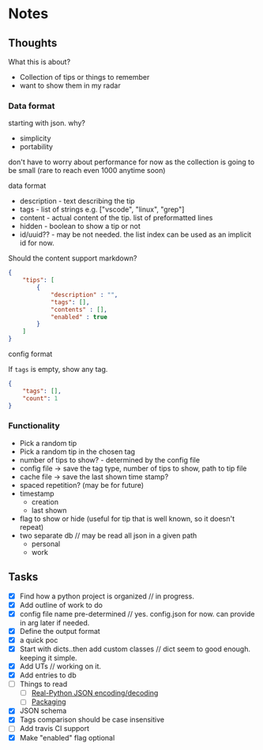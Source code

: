 # Notes

## Thoughts

What this is about?

- Collection of tips or things to remember
- want to show them in my radar

### Data format

starting with json. why?

- simplicity
- portability

don't have to worry about performance for now as the collection is going to be small (rare to reach even 1000 anytime soon)

data format

- description - text describing the tip
- tags - list of strings e.g. ["vscode", "linux", "grep"]
- content - actual content of the tip. list of preformatted lines
- hidden - boolean to show a tip or not
- id/uuid?? - may be not needed. the list index can be used as an implicit id for now.

Should the content support markdown?

```json
{
    "tips": [
        {
            "description" : "",
            "tags": [],
            "contents" : [],
            "enabled" : true
        }
    ]
}
```

config format

If `tags` is empty, show any tag.

```json
{
    "tags": [],
    "count": 1
}
```

### Functionality

- Pick a random tip
- Pick a random tip in the chosen tag
- number of tips to show? - determined by the config file
- config file -> save the tag type, number of tips to show, path to tip file
- cache file -> save the last shown time stamp?
- spaced repetition? (may be for future)
- timestamp
  - creation
  - last shown
- flag to show or hide (useful for tip that is well known, so it doesn't repeat)
- two separate db // may be read all json in a given path
  - personal
  - work

## Tasks

- [x] Find how a python project is organized // in progress.
- [x] Add outline of work to do
- [x] config file name pre-determined // yes. config.json for now. can provide in arg later if needed.
- [x] Define the output format
- [x] a quick poc
- [x] Start with dicts..then add custom classes // dict seem to good enough. keeping it simple.
- [x] Add UTs // working on it.
- [x] Add entries to db
- [ ] Things to read
  - [ ] [Real-Python JSON encoding/decoding](https://realpython.com/python-json/)
  - [ ] [Packaging](https://python-packaging.readthedocs.io/en/latest/everything.html)
- [x] JSON schema
- [x] Tags comparison should be case insensitive
- [ ] Add travis CI support
- [x] Make "enabled" flag optional
